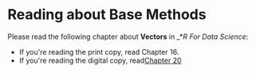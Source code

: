# Reading about Base Methods 

Please read the following chapter about **Vectors** in _*_R For Data Science_: 

- If you're reading the print copy, read Chapter 16. 
- If you're reading the digital copy, read[Chapter 20](https://r4ds.had.co.nz/vectors.html) 
